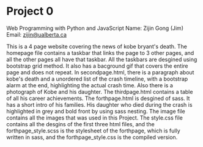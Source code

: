 # Project 0

Web Programming with Python and JavaScript
Name: Zijin Gong (Jim)
Email: zijin@ualberta.ca

This is a 4 page website covering the news of kobe bryant's death.
The homepage file contains a taskbar that links the page to 3 other pages, and all the other pages all have that taskbar. All the taskbars are desgined using bootstrap grid method. It also has a bacground gif that covers the entire page and does not repeat.
In secondpage.html, there is a paragraph about kobe's death and a unordered list of the crash timeline, with a bootstrap alarm at the end, highlighting the actual crash time. Also there is a photograph of Kobe and his daughter.
The thirdpage.html contains a table of all his career achievements.
The forthpage.html is desgined of sass. It has a short intro of his families. His daughter who died during the crash is highlighted in grey and bold front by using sass nesting.
The image file contains all the images that was used in this Project.
The style.css file contains all the desgins of the first three html files, and the forthpage_style.scss is the stylesheet of the forthpage, which is fully written in sass, and the forthpage_style.css is the compiled version.
